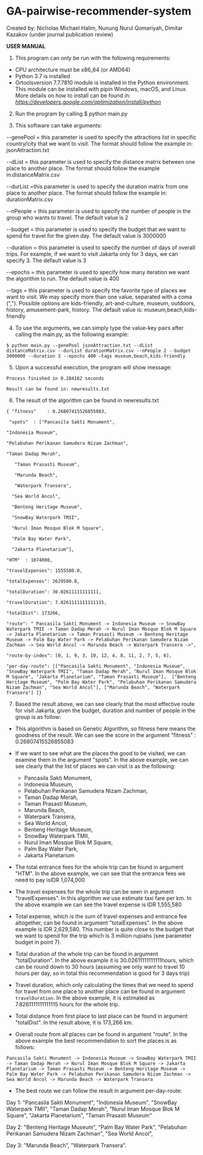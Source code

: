# GA-pairwise-recommender-system

Created by: Nicholas Michael Halim, Nunung Nurul Qomariyah, Dimitar Kazakov (under journal publication review)


**USER MANUAL**



1. This program can only be run with the following requirements:
  * CPU architecture must be x86\_64 (or AMD64)
  * Python 3.7 is installed
  * Ortoolsversion 7.7.7810 module is installed in the Python environment.
 This module can be installed with pipin Windows, macOS, and Linux. More details on how to install can be found in: _https://developers.google.com/optimization/install/python_

2. Run the program by calling $ python main.py

3. This software can take arguments:

--genePool = this parameter is used to specify the attractions list in specific country/city that we want to visit. The format should follow the example in: jsonAttraction.txt

--dList = this parameter is used to specify the distance matrix between one place to another place. The format should follow the example in:distanceMatrix.csv

--durList =this parameter is used to specify the duration matrix from one place to another place. The format should follow the example in: durationMatrix.csv

--nPeople = this parameter is used to specify the number of people in the group who wants to travel. The default value is 2

--budget = this parameter is used to specify the budget that we want to spend for travel for the given day. The default value is 3000000

--duration = this parameter is used to specify the number of days of overall trips. For example, if we want to visit Jakarta only for 3 days, we can specify 3. The default value is 3

--epochs = this parameter is used to specify how many iteration we want the algorithm to run. The default value is 400

--tags = this parameter is used to specify the favorite type of places we want to visit. We may specify more than one value, separated with a coma (&quot;,&quot;). Possible options are kids-friendly, art-and-culture, museum, outdoors, history, amusement-park, history. The default value is: museum,beach,kids-friendly

4. To use the arguments, we can simply type the value-key pairs after calling the main.py, as the following example:

  `$ python main.py --genePool jsonAttraction.txt --dList distanceMatrix.csv --durList durationMatrix.csv --nPeople 2 --budget 3000000 --duration 3 --epochs 400 –tags museum,beach,kids-friendly`

5. Upon a successful execution, the program will show message:

  `Process finished in 0.284162 seconds`

  `Result can be found in: newresults.txt`

6. The result of the algorithm can be found in newresults.txt

`{ "fitness"	: 0.26807415526855083, `

`  "spots"	: ["Pancasila Sakti Monument", `

`"Indonesia Museum",` 

`"Pelabuhan Perikanan Samudera Nizam Zachman",`

`"Taman Dadap Merah",` 

`	"Taman Prasasti Museum",` 

`	"Marunda Beach",` 

`	"Waterpark Transera",` 

`	"Sea World Ancol", `

`	"Benteng Heritage Museum", `

`	"SnowBay Waterpark TMII", `

`	"Nurul Iman Mosque Blok M Square", `

`	"Palm Bay Water Park", `

`	"Jakarta Planetarium"], `

`"HTM"	: 1074000, `

`"travelExpenses": 1555580.0, `

`"totalExpenses": 2629580.0, `

`"totalDuration": 30.02611111111111, `

`"travelDuration": 7.8261111111111115,` 

`"totalDist": 173266, `

`"route": " Pancasila Sakti Monument -> Indonesia Museum -> SnowBay Waterpark TMII -> Taman Dadap Merah -> Nurul Iman Mosque Blok M Square -> Jakarta Planetarium -> Taman Prasasti Museum -> Benteng Heritage Museum -> Palm Bay Water Park -> Pelabuhan Perikanan Samudera Nizam Zachman -> Sea World Ancol -> Marunda Beach -> Waterpark Transera ->",` 

`"route-by-index": [0, 1, 9, 3, 10, 12, 4, 8, 11, 2, 7, 5, 6],`

`"per-day-route": [["Pancasila Sakti Monument", "Indonesia Museum", "SnowBay Waterpark TMII", "Taman Dadap Merah", "Nurul Iman Mosque Blok M Square", "Jakarta Planetarium", "Taman Prasasti Museum"], 
["Benteng Heritage Museum", "Palm Bay Water Park", "Pelabuhan Perikanan Samudera Nizam Zachman", "Sea World Ancol"], ["Marunda Beach", "Waterpark Transera"]
]}`

7. Based the result above, we can see clearly that the most effective route for visit Jakarta, given the budget, duration and number of people in the group is as follow:

  * This algorithm is based on Genetic Algorithm, so fitness here means the goodness of the result. We can see the score in the argument &quot;fitness&quot; : 0.26807415526855083

  * If we want to see what are the places the good to be visited, we can examine them in the argument &quot;spots&quot;. In the above example, we can see clearly that the list of places we can visit is as the following:

    - Pancasila Sakti Monument,
    - Indonesia Museum,
    - Pelabuhan Perikanan Samudera Nizam Zachman,
    - Taman Dadap Merah,
    - Taman Prasasti Museum,
    - Marunda Beach,
    - Waterpark Transera,
    - Sea World Ancol,
    - Benteng Heritage Museum,
    - SnowBay Waterpark TMII,
    - Nurul Iman Mosque Blok M Square,
    - Palm Bay Water Park,
    - Jakarta Planetarium


  * The total entrance fees for the whole trip can be found in argument &quot;HTM&quot;. In the above example, we can see that the entrance fees we need to pay isIDR 1,074,000

  * The travel expenses for the whole trip can be seen in argument &quot;travelExpenses&quot;. In this algorithm we use estimate taxi fare per km. In the above example we can see the travel expense is IDR 1,555,580

  * Total expense, which is the sum of travel expenses and entrance fee altogether, can be found in argument &quot;totalExpenses&quot;. In the above example is IDR 2,629,580. This number is quite close to the budget that we want to spend for the trip which is 3 million rupiahs (see parameter budget in point 7).

  * Total duration of the whole trip can be found in argument &quot;totalDuration&quot;. In the above example it is 30.02611111111111hours, which can be round down to 30 hours (assuming we only want to travel 10 hours per day, so in total this recommendation is good for 3 days trip)

  * Travel duration, which only calculating the times that we need to spend for travel from one place to another place can be found in argument `travelDuration`. In the above example, it is estimated as 7.8261111111111115 hours for the whole trip.

  * Total distance from first place to last place can be found in argument &quot;totalDist&quot;. In the result above, it is 173,266 km.

  * Overall route from all places can be found in argument &quot;route&quot;. In the above example the best recommendation to sort the places is as follows:

`Pancasila Sakti Monument -> Indonesia Museum -> SnowBay Waterpark TMII -> Taman Dadap Merah -> Nurul Iman Mosque Blok M Square -> Jakarta Planetarium -> Taman Prasasti Museum -> Benteng Heritage Museum -> Palm Bay Water Park -> Pelabuhan Perikanan Samudera Nizam Zachman -> Sea World Ancol -> Marunda Beach -> Waterpark Transera `


  * The best route we can follow the result in argument per-day-route:

Day 1: &quot;Pancasila Sakti Monument&quot;, &quot;Indonesia Museum&quot;, &quot;SnowBay Waterpark TMII&quot;, &quot;Taman Dadap Merah&quot;, &quot;Nurul Iman Mosque Blok M Square&quot;, &quot;Jakarta Planetarium&quot;, &quot;Taman Prasasti Museum&quot;

Day 2: &quot;Benteng Heritage Museum&quot;, &quot;Palm Bay Water Park&quot;, &quot;Pelabuhan Perikanan Samudera Nizam Zachman&quot;, &quot;Sea World Ancol&quot;,

Day 3: &quot;Marunda Beach&quot;, &quot;Waterpark Transera&quot;.

